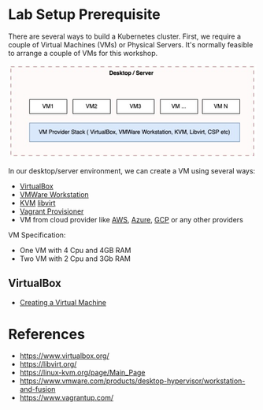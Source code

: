# Lab Setup Prerequisite 

There are several ways to build a Kubernetes cluster. First, we require a couple of Virtual Machines (VMs) or Physical Servers. It's normally feasible to arrange a couple of VMs for this workshop. 

![](../../docs/images/vm-provider-stack.jpg)


In our desktop/server environment, we can create a VM using several ways:
- [VirtualBox](https://www.virtualbox.org/)
- [VMWare Workstation](https://www.vmware.com/products/desktop-hypervisor/workstation-and-fusion)
- [KVM](https://linux-kvm.org/page/Main_Page) [libvirt](https://libvirt.org/)
- [Vagrant Provisioner](https://www.vagrantup.com)
- VM from cloud provider like [AWS](https://aws.amazon.com/ec2), [Azure](https://azure.microsoft.com/en-us/products/virtual-machines), [GCP](https://cloud.google.com/products/compute?hl=en) or any other providers



VM Specification:
- One VM with 4 Cpu and 4GB RAM
- Two VM with 2 Cpu and 3Gb RAM


## VirtualBox

- [Creating a Virtual Machine](https://www.virtualbox.org/manual/topics/Introduction.html#create-vm-wizard)







# References
- https://www.virtualbox.org/
- https://libvirt.org/
- https://linux-kvm.org/page/Main_Page
- https://www.vmware.com/products/desktop-hypervisor/workstation-and-fusion
- https://www.vagrantup.com/